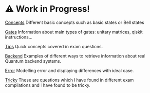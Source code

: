 # ⚠️ Work in Progress!

[Concepts](./concepts.md)
Different basic concepts such as basic states or Bell states 

[Gates](./gates.md)
Information about main types of gates: unitary matrices, qiskit instructions...

[Tips](./tips.md)
Quick concepts covered in exam questions.

[Backend](./backend.md)
Examples of different ways to retrieve information about real Quantum backend systems. 

[Error](./error.md)
Modelling error and displaying differences with ideal case. 

[Tricky](./tricky.md)
These are questions which I have found in different exam compilations and I have found to be tricky. 



